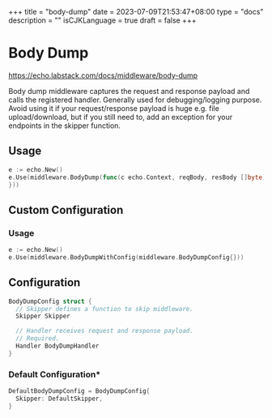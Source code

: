 +++
title = "body-dump"
date = 2023-07-09T21:53:47+08:00
type = "docs"
description = ""
isCJKLanguage = true
draft = false
+++

# Body Dump

https://echo.labstack.com/docs/middleware/body-dump

Body dump middleware captures the request and response payload and calls the registered handler. Generally used for debugging/logging purpose. Avoid using it if your request/response payload is huge e.g. file upload/download, but if you still need to, add an exception for your endpoints in the skipper function.

## Usage

```go
e := echo.New()
e.Use(middleware.BodyDump(func(c echo.Context, reqBody, resBody []byte) {
}))
```



## Custom Configuration

### Usage

```go
e := echo.New()
e.Use(middleware.BodyDumpWithConfig(middleware.BodyDumpConfig{}))
```



## Configuration

```go
BodyDumpConfig struct {
  // Skipper defines a function to skip middleware.
  Skipper Skipper

  // Handler receives request and response payload.
  // Required.
  Handler BodyDumpHandler
}
```



### Default Configuration*

```go
DefaultBodyDumpConfig = BodyDumpConfig{
  Skipper: DefaultSkipper,
}
```